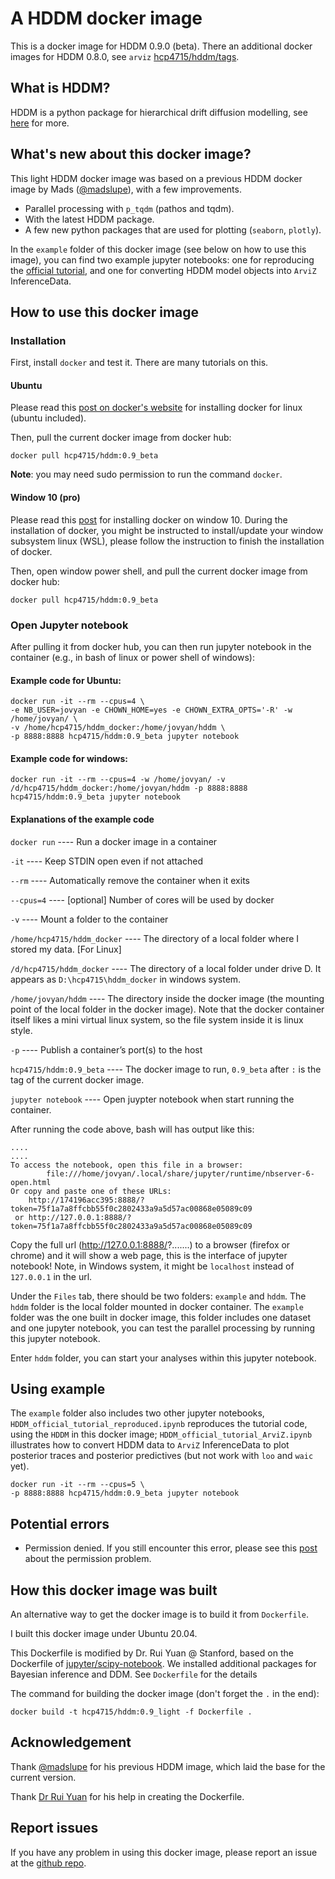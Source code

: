 # A HDDM docker image

This is a docker image for HDDM 0.9.0 (beta). There an additional docker images for HDDM 0.8.0, see `arviz` [hcp4715/hddm/tags](https://hub.docker.com/r/hcp4715/hddm/tags).

## What is HDDM? 
HDDM is a python package for hierarchical drift diffusion modelling, see [here](http://ski.clps.brown.edu/hddm_docs/index.html) for more.

## What's new about this docker image?
This light HDDM docker image was based on a previous HDDM docker image by Mads ([@madslupe](https://hub.docker.com/r/madslupe/hddm)), with a few improvements. 
* Parallel processing with `p_tqdm` (pathos and tqdm). 
* With the latest HDDM package.
* A few new python packages that are used for plotting (`seaborn`, `plotly`).

In the `example` folder of this docker image (see below on how to use this image), you can find two example jupyter notebooks: one for reproducing the [official tutorial](http://ski.clps.brown.edu/hddm_docs/tutorial.html), and one for converting HDDM model objects into `ArviZ` InferenceData.

## How to use this docker image
### Installation
First, install `docker` and test it. There are many tutorials on this.

#### Ubuntu
Please read this [post on docker's website](https://docs.docker.com/engine/install/ubuntu/) for installing docker for linux (ubuntu included).

Then, pull the current docker image from docker hub:

```
docker pull hcp4715/hddm:0.9_beta
```

**Note**: you may need sudo permission to run the command `docker`.

#### Window 10 (pro)
Please read this [post](https://docs.docker.com/docker-for-windows/install/) for installing docker on window 10. During the installation of docker, you might be instructed to install/update your window subsystem linux (WSL), please follow the instruction to finish the installation of docker.

Then, open window power shell, and pull the current docker image from docker hub:

```
docker pull hcp4715/hddm:0.9_beta
```

### Open Jupyter notebook

After pulling it from docker hub, you can then run jupyter notebook in the container (e.g., in bash of linux or power shell of windows):

#### Example code for Ubuntu:
```
docker run -it --rm --cpus=4 \
-e NB_USER=jovyan -e CHOWN_HOME=yes -e CHOWN_EXTRA_OPTS='-R' -w /home/jovyan/ \
-v /home/hcp4715/hddm_docker:/home/jovyan/hddm \
-p 8888:8888 hcp4715/hddm:0.9_beta jupyter notebook
```

#### Example code for windows:

```
docker run -it --rm --cpus=4 -w /home/jovyan/ -v /d/hcp4715/hddm_docker:/home/jovyan/hddm -p 8888:8888 hcp4715/hddm:0.9_beta jupyter notebook  
```

#### Explanations of the example code

`docker run` ---- Run a docker image in a container

`-it` ---- Keep STDIN open even if not attached

`--rm` ---- Automatically remove the container when it exits

`--cpus=4` ---- [optional] Number of cores will be used by docker

`-v` ---- Mount a folder to the container

`/home/hcp4715/hddm_docker` ---- The directory of a local folder where I stored my data. [For Linux]

`/d/hcp4715/hddm_docker` ---- The directory of a local folder under drive D. It appears as `D:\hcp4715\hddm_docker` in windows system.

`/home/jovyan/hddm` ---- The directory inside the docker image (the mounting point of the local folder in the docker image). Note that the docker container itself likes a mini virtual linux system, so the file system inside it is linux style. 

`-p` ---- Publish a container’s port(s) to the host

`hcp4715/hddm:0.9_beta` ---- The docker image to run, `0.9_beta` after `:` is the tag of the current docker image.

`jupyter notebook` ---- Open juypter notebook when start running the container.

After running the code above, bash will has output like this:

```
....
....
To access the notebook, open this file in a browser:
        file:///home/jovyan/.local/share/jupyter/runtime/nbserver-6-open.html
Or copy and paste one of these URLs:
    http://174196acc395:8888/?token=75f1a7a8ffcbb55f0c2802433a9a5d57ac00868e05089c09
 or http://127.0.0.1:8888/?token=75f1a7a8ffcbb55f0c2802433a9a5d57ac00868e05089c09
```

Copy the full url (http://127.0.0.1:8888/?.......) to a browser (firefox or chrome) and it will show a web page, this is the interface of jupyter notebook! Note, in Windows system, it might be `localhost` instead of `127.0.0.1` in the url.

Under the `Files` tab, there should be two folders: `example` and `hddm`. The `hddm` folder is the local folder mounted in docker container. The `example` folder was the one built in docker image, this folder includes one dataset and one jupyter notebook, you can test the parallel processing by running this jupyter notebook.

Enter `hddm` folder, you can start your analyses within this jupyter notebook.

## Using example
The `example` folder also includes two other jupyter notebooks, `HDDM_official_tutorial_reproduced.ipynb` reproduces the tutorial code, using the `HDDM` in this docker image; `HDDM_official_tutorial_ArviZ.ipynb` illustrates how to convert HDDM data to `ArviZ` InferenceData to plot posterior traces and posterior predictives (but not work with `loo` and `waic` yet).

```
docker run -it --rm --cpus=5 \
-p 8888:8888 hcp4715/hddm:0.9_beta jupyter notebook
```

## Potential errors
* Permission denied. If you still encounter this error, please see this [post](https://groups.google.com/forum/#!topic/hddm-users/Qh-aOC0N6cU) about the permission problem. 

## How this docker image was built
An alternative way to get the docker image is to build it from `Dockerfile`.

I built this docker image under Ubuntu 20.04. 

This Dockerfile is modified by Dr. Rui Yuan @ Stanford, based on the Dockerfile of [jupyter/scipy-notebook](https://hub.docker.com/r/jupyter/scipy-notebook/dockerfile). We installed additional packages for Bayesian inference and DDM. See `Dockerfile` for the details

The command for building the docker image (don't forget the `.` in the end):

```
docker build -t hcp4715/hddm:0.9_light -f Dockerfile .
```

## Acknowledgement
Thank [@madslupe](https://github.com/madslupe) for his previous HDDM image, which laid the base for the current version.

Thank [Dr Rui Yuan](https://scholar.google.com/citations?user=h8_wSLkAAAAJ&hl=en) for his help in creating the Dockerfile.

## Report issues
If you have any problem in using this docker image, please report an issue at the [github repo](https://github.com/hcp4715/HDDM_Container/issues). 